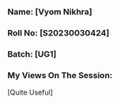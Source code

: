 ### Name: [Vyom Nikhra]
### Roll No: [S20230030424]
### Batch: [UG1]

### My Views On The Session:
[Quite Useful]
